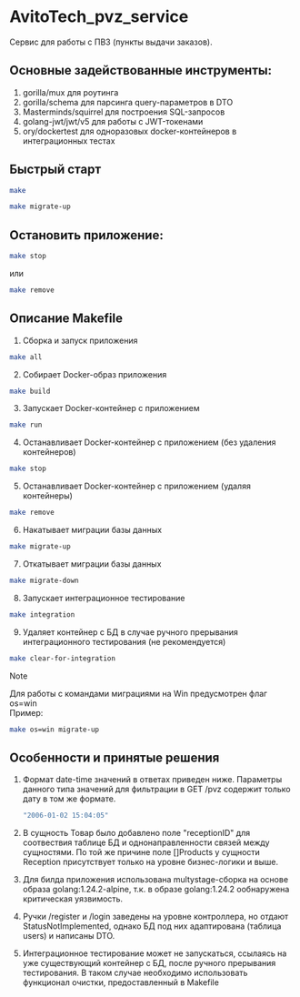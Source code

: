 # AvitoTech_pvz_service
Сервис для работы с ПВЗ (пункты выдачи заказов).
## Основные задействованные инструменты:
1. gorilla/mux для роутинга
2. gorilla/schema для парсинга query-параметров в DTO
3. Masterminds/squirrel для построения SQL-запросов
4. golang-jwt/jwt/v5 для работы с JWT-токенами
5. ory/dockertest для одноразовых docker-контейнеров в интеграционных тестах

## Быстрый старт
```bash
make
```
```bash
make migrate-up
```

## Остановить приложение:
```bash
make stop
```
или
```bash
make remove
```

## Описание Makefile
1. Сборка и запуск приложения
```bash
make all
```

2. Собирает Docker-образ приложения
```bash
make build
```

3. Запускает Docker-контейнер с приложением
```bash
make run
```

4. Останавливает Docker-контейнер с приложением (без удаления контейнеров)
```bash
make stop
```

5. Останавливает Docker-контейнер с приложением (удаляя контейнеры)
```bash
make remove
```

6. Накатывает миграции базы данных
```bash
make migrate-up
```

7. Откатывает миграции базы данных
```bash
make migrate-down
```

8. Запускает интеграционное тестирование
```bash
make integration
```

9. Удаляет контейнер с БД в случае ручного прерывания интеграционного тестирования (не рекомендуется)
```bash
make clear-for-integration
```

> [!NOTE]
> Для работы с командами миграциями на Win предусмотрен флаг os=win      
> Пример:
> ```bash
> make os=win migrate-up
> ```

## Особенности и принятые решения

1. Формат date-time значений в ответах приведен ниже. Параметры данного типа значений для фильтрации в GET /pvz содержит только дату в том же формате.
    ```bash
    "2006-01-02 15:04:05"
    ```
2. В сущность Товар было добавлено поле "receptionID" для соотвествия таблице БД и однонаправленности связей между сущностями. По той же причине поле []Products у сущности Reception присутствует только на уровне бизнес-логики и выше.
   
3. Для билда приложения использована multystage-сборка на основе образа golang:1.24.2-alpine, т.к. в образе golang:1.24.2 ообнаружена критическая уязвимость.
   
4. Ручки /register и /login заведены на уровне контроллера, но отдают StatusNotImplemented, однако БД под них адаптирована (таблица users) и написаны DTO.
   
5. Интеграционное тестирование может не запускаться, ссылаясь на уже существующий контейнер с БД, после ручного прерывания тестирования. В таком случае необходимо использовать функционал очистки, предоставленный в Makefile